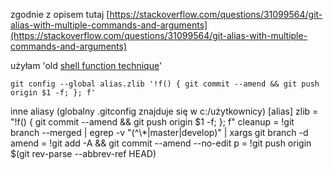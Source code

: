 zgodnie z opisem tutaj [https://stackoverflow.com/questions/31099564/git-alias-with-multiple-commands-and-arguments](https://stackoverflow.com/questions/31099564/git-alias-with-multiple-commands-and-arguments)

użyłam 'old [shell function technique](https://stackoverflow.com/a/3322412/354577)'

```
git config --global alias.zlib '!f() { git commit --amend && git push origin $1 -f; }; f'
```
inne aliasy (globalny .gitconfig znajduje się w c:/użytkownicy)
[alias]
	zlib = "!f() { git commit --amend && git push origin $1 -f; }; f"
	cleanup = !git branch --merged | egrep -v \"(^\\*|master|develop)\" | xargs git branch -d
	amend = !git add -A && git commit --amend --no-edit
	p = !git push origin $(git rev-parse --abbrev-ref HEAD)



